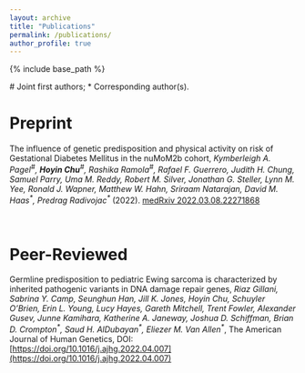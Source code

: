 ```yaml
---
layout: archive
title: "Publications"
permalink: /publications/
author_profile: true
---
```


{% include base_path %}

\# Joint first authors; \* Corresponding author(s).

# Preprint

The influence of genetic predisposition and physical activity on risk of Gestational Diabetes Mellitus in the nuMoM2b cohort, <em>Kymberleigh A. Pagel<sup>#</sup>, **Hoyin Chu**<sup>#</sup>, Rashika Ramola<sup>#</sup>,  Rafael F. Guerrero, Judith H. Chung, Samuel Parry, Uma M. Reddy, Robert M. Silver, Jonathan G. Steller, Lynn M. Yee, Ronald J. Wapner, Matthew W. Hahn, Sriraam Natarajan, David M. Haas<sup>\*</sup>, Predrag Radivojac<sup>\*</sup></em> (2022). [medRxiv 2022.03.08.22271868](https://doi.org/10.1101/2022.03.08.22271868)

<br/>

# Peer-Reviewed

Germline predisposition to pediatric Ewing sarcoma is characterized by inherited pathogenic variants in DNA damage repair genes, <em>Riaz Gillani, Sabrina Y. Camp, Seunghun Han, Jill K. Jones, Hoyin Chu, Schuyler O’Brien, Erin L. Young, Lucy Hayes, Gareth Mitchell, Trent Fowler, Alexander Gusev, Junne Kamihara, Katherine A. Janeway, Joshua D. Schiffman, Brian D. Crompton<sup>\*</sup>, Saud H. AlDubayan<sup>\*</sup>, Eliezer M. Van Allen<sup>\*</sup></em>, The American Journal of Human Genetics, DOI: [https://doi.org/10.1016/j.ajhg.2022.04.007](https://doi.org/10.1016/j.ajhg.2022.04.007)


<!-- {% if author.googlescholar %}
  You can also find my articles on <u><a href="{{author.googlescholar}}">my Google Scholar profile</a>.</u>
{% endif %} -->
<!-- 
{% include base_path %}

{% for post in site.publications reversed %}
  {% include archive-single.html %}
{% endfor %} -->
